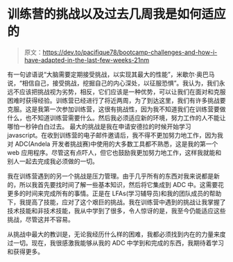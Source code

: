 # 训练营的挑战以及过去几周我是如何适应的

> 原文：<https://dev.to/pacifique78/bootcamp-challenges-and-how-i-have-adapted-in-the-last-few-weeks-21nm>

有一句谚语说“大脑需要定期接受挑战，以实现其最大的性能”，米歇尔·奥巴马说，“相信自己，接受挑战，挖掘自己的内心深处，以征服恐惧”。我认为，我们永远不应该把挑战视为劣势，相反，它们应该是一种优势，可以让我们在面对和克服困难时获得经验。训练营已经进行了将近两周，为了到达这里，我们有许多挑战要克服。这是我第一次参加训练营，这很有挑战性，因为我不知道我们在训练营要做什么，也不知道训练营需要什么。然后我必须适应新的环境，努力工作的人不能让哪怕一秒钟白白过去。
最大的挑战是我在申请安德拉的时候开始学习 javascript。在收到训练营的电子邮件邀请后，我不得不更加努力地工作，因为我对 ADC(Andela 开发者挑战赛)中使用的大多数工具都不熟悉，这是我的第一个 web 应用程序。尽管这有点吓人，但它也鼓励我更加努力地工作，这样我就能和别人一起去完成我必须做的一切。

我在训练营遇到的另一个挑战是压力管理。由于几乎所有的东西对我来说都是新的，所以我首先要找时间了解一些基本知识，然后将它集成到 ADC 中。这需要花更多的时间来完成所有的事情。正是在 LFAs(学习辅导员)和我的团队成员的帮助下，我提高了技能，应对了这个艰巨的挑战。我在训练营中遇到的挑战让我掌握了技术技能和非技术技能，我从中学到了很多，令人惊讶的是，我至今仍能适应这些挑战，尽管这并不容易。

从挑战中最大的教训是，无论我经历什么样的困难，我都必须找到内在的力量来度过一切。现在，我很感激我能够从我的 ADC 中学到和完成的东西，我期待着学习和获得更多。